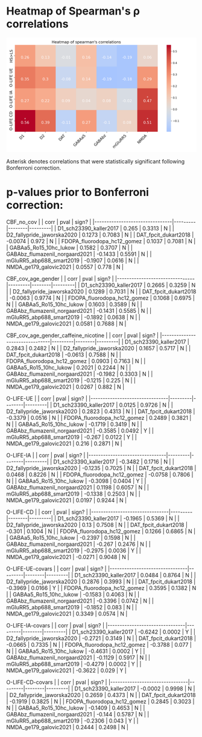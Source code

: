 <a name="results_section"></a>
# Heatmap of Spearman's ρ correlations

<img src="/4_figures/heatmap.png"/>

Asterisk denotes correlations that were statistically significant following Bonferroni correction.

# p-values prior to Bonferroni correction:



CBF_no_cov
|                                |    corr |   pval | sign?   |
|--------------------------------|---------|--------|---------|
| D1_sch23390_kaller2017         |  0.265  | 0.3313 | N       |
| D2_fallypride_jaworska2020     |  0.1273 | 0.7083 | N       |
| DAT_fpcit_dukart2018           | -0.0074 | 0.972  | N       |
| FDOPA_fluorodopa_hc12_gomez    |  0.1037 | 0.7081 | N       |
| GABAa5_Ro15_10hc_lukow         |  0.1582 | 0.3707 | N       |
| GABAbz_flumazenil_norgaard2021 | -0.1433 | 0.5591 | N       |
| mGluRR5_abp688_smart2019       | -0.1907 | 0.0616 | N       |
| NMDA_ge179_galovic2021         |  0.0557 | 0.778  | N       |

CBF_cov_age_gender
|                                |    corr |   pval | sign?   |
|--------------------------------|---------|--------|---------|
| D1_sch23390_kaller2017         |  0.2665 | 0.3259 | N       |
| D2_fallypride_jaworska2020     |  0.1289 | 0.7031 | N       |
| DAT_fpcit_dukart2018           | -0.0063 | 0.9774 | N       |
| FDOPA_fluorodopa_hc12_gomez    |  0.1068 | 0.6975 | N       |
| GABAa5_Ro15_10hc_lukow         |  0.1603 | 0.3589 | N       |
| GABAbz_flumazenil_norgaard2021 | -0.1431 | 0.5585 | N       |
| mGluRR5_abp688_smart2019       | -0.1892 | 0.0638 | N       |
| NMDA_ge179_galovic2021         |  0.0581 | 0.7688 | N       |

CBF_cov_age_gender_caffeine_nicotine
|                                |    corr |   pval | sign?   |
|--------------------------------|---------|--------|---------|
| D1_sch23390_kaller2017         |  0.2843 | 0.2482 | N       |
| D2_fallypride_jaworska2020     |  0.1657 | 0.5717 | N       |
| DAT_fpcit_dukart2018           | -0.0613 | 0.7588 | N       |
| FDOPA_fluorodopa_hc12_gomez    |  0.0903 | 0.7163 | N       |
| GABAa5_Ro15_10hc_lukow         |  0.2021 | 0.2244 | N       |
| GABAbz_flumazenil_norgaard2021 | -0.1982 | 0.3303 | N       |
| mGluRR5_abp688_smart2019       | -0.1215 | 0.225  | N       |
| NMDA_ge179_galovic2021         |  0.0267 | 0.882  | N       |

O-LIFE-UE
|                                |    corr |   pval | sign?   |
|--------------------------------|---------|--------|---------|
| D1_sch23390_kaller2017         |  0.0125 | 0.9726 | N       |
| D2_fallypride_jaworska2020     |  0.2823 | 0.4313 | N       |
| DAT_fpcit_dukart2018           | -0.3379 | 0.0516 | N       |
| FDOPA_fluorodopa_hc12_gomez    |  0.2489 | 0.3821 | N       |
| GABAa5_Ro15_10hc_lukow         | -0.1719 | 0.3419 | N       |
| GABAbz_flumazenil_norgaard2021 | -0.3585 | 0.0492 | Y       |
| mGluRR5_abp688_smart2019       | -0.267  | 0.0122 | Y       |
| NMDA_ge179_galovic2021         |  0.216  | 0.2871 | N       |

O-LIFE-IA
|                                |    corr |   pval | sign?   |
|--------------------------------|---------|--------|---------|
| D1_sch23390_kaller2017         | -0.3482 | 0.1716 | N       |
| D2_fallypride_jaworska2020     | -0.1235 | 0.7025 | N       |
| DAT_fpcit_dukart2018           |  0.0468 | 0.8226 | N       |
| FDOPA_fluorodopa_hc12_gomez    | -0.0758 | 0.7806 | N       |
| GABAa5_Ro15_10hc_lukow         | -0.3098 | 0.0404 | Y       |
| GABAbz_flumazenil_norgaard2021 |  0.1198 | 0.6057 | N       |
| mGluRR5_abp688_smart2019       | -0.1338 | 0.2503 | N       |
| NMDA_ge179_galovic2021         |  0.0197 | 0.9244 | N       |

O-LIFE-CD
|                                |    corr |   pval | sign?   |
|--------------------------------|---------|--------|---------|
| D1_sch23390_kaller2017         | -0.1965 | 0.5369 | N       |
| D2_fallypride_jaworska2020     |  0.13   | 0.7508 | N       |
| DAT_fpcit_dukart2018           | -0.301  | 0.1004 | N       |
| FDOPA_fluorodopa_hc12_gomez    |  0.1266 | 0.6865 | N       |
| GABAa5_Ro15_10hc_lukow         | -0.2397 | 0.1598 | N       |
| GABAbz_flumazenil_norgaard2021 | -0.267  | 0.2476 | N       |
| mGluRR5_abp688_smart2019       | -0.2975 | 0.0036 | Y       |
| NMDA_ge179_galovic2021         | -0.0271 | 0.9048 | N       |

O-LIFE-UE-covars
|                                |    corr |   pval | sign?   |
|--------------------------------|---------|--------|---------|
| D1_sch23390_kaller2017         |  0.0484 | 0.8764 | N       |
| D2_fallypride_jaworska2020     |  0.2876 | 0.3993 | N       |
| DAT_fpcit_dukart2018           | -0.3969 | 0.0166 | Y       |
| FDOPA_fluorodopa_hc12_gomez    |  0.3595 | 0.1382 | N       |
| GABAa5_Ro15_10hc_lukow         | -0.1583 | 0.4063 | N       |
| GABAbz_flumazenil_norgaard2021 | -0.3396 | 0.0742 | N       |
| mGluRR5_abp688_smart2019       | -0.1852 | 0.083  | N       |
| NMDA_ge179_galovic2021         |  0.3349 | 0.0574 | N       |

O-LIFE-IA-covars
|                                |    corr |   pval | sign?   |
|--------------------------------|---------|--------|---------|
| D1_sch23390_kaller2017         | -0.6242 | 0.0002 | Y       |
| D2_fallypride_jaworska2020     | -0.2721 | 0.3149 | N       |
| DAT_fpcit_dukart2018           | -0.0665 | 0.7335 | N       |
| FDOPA_fluorodopa_hc12_gomez    | -0.3788 | 0.077  | N       |
| GABAa5_Ro15_10hc_lukow         | -0.4631 | 0.0002 | Y       |
| GABAbz_flumazenil_norgaard2021 | -0.1129 | 0.5917 | N       |
| mGluRR5_abp688_smart2019       | -0.4279 | 0.0002 | Y       |
| NMDA_ge179_galovic2021         | -0.3622 | 0.029  | Y       |

O-LIFE-CD-covars
|                                |    corr |   pval | sign?   |
|--------------------------------|---------|--------|---------|
| D1_sch23390_kaller2017         | -0.0002 | 0.9998 | N       |
| D2_fallypride_jaworska2020     |  0.2659 | 0.4373 | N       |
| DAT_fpcit_dukart2018           | -0.1919 | 0.3825 | N       |
| FDOPA_fluorodopa_hc12_gomez    |  0.2845 | 0.3023 | N       |
| GABAa5_Ro15_10hc_lukow         | -0.1409 | 0.4653 | N       |
| GABAbz_flumazenil_norgaard2021 | -0.144  | 0.5787 | N       |
| mGluRR5_abp688_smart2019       | -0.2306 | 0.043  | Y       |
| NMDA_ge179_galovic2021         |  0.2444 | 0.2498 | N       |
